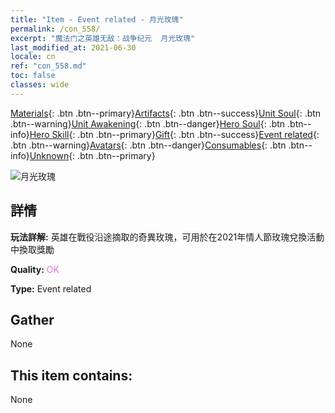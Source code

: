 ```yaml
---
title: "Item - Event related - 月光玫瑰"
permalink: /con_558/
excerpt: "魔法门之英雄无敌：战争纪元  月光玫瑰"
last_modified_at: 2021-06-30
locale: cn
ref: "con_558.md"
toc: false
classes: wide
---
```

 [Materials](/ItemsCN/){: .btn .btn--primary}[Artifacts](/ItemsCN/Artifacts/){: .btn .btn--success}[Unit Soul](/ItemsCN/UnitSoul/){: .btn .btn--warning}[Unit Awakening](/ItemsCN/UnitAwakening/){: .btn .btn--danger}[Hero Soul](/ItemsCN/HeroSoul/){: .btn .btn--info}[Hero Skill](/ItemsCN/HeroSkill/){: .btn .btn--primary}[Gift](/ItemsCN/Gift/){: .btn .btn--success}[Event related](/ItemsCN/Events/){: .btn .btn--warning}[Avatars](/ItemsCN/Avatars/){: .btn .btn--danger}[Consumables](/ItemsCN/Consumables/){: .btn .btn--info}[Unknown](/ItemsCN/Unknown/){: .btn .btn--primary}

 ![月光玫瑰](/images/t/i_3059.png)

## 詳情
 **玩法詳解:** 英雄在戰役沿途摘取的奇異玫瑰，可用於在2021年情人節玫瑰兌換活動中換取獎勵

 **Quality:** <span style="color: #DA70D6">OK</span>

 **Type:** Event related

## Gather

  None

## This item contains:

  None

